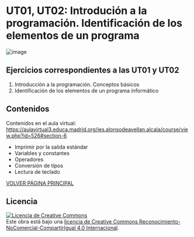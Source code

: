 # UT01, UT02: Introdución a la programación. Identificación de los elementos de un programa

![image](https://github.com/profeMelola/Programacion-01-2023-24-/assets/91023374/d809c458-9e05-4476-8af3-3ee47a921013)

## Ejercicios correspondientes a las UT01 y UT02

1. Introducción a la programación. Conceptos básicos
2. Identificación de los elementos de un programa informático

## Contenidos

Contenidos en el aula virtual: https://aulavirtual3.educa.madrid.org/ies.alonsodeavellan.alcala/course/view.php?id=526#section-6

- Imprimir por la salida estándar
- Variables y constantes
- Operadores
- Conversión de tipos
- Lectura de teclado

[VOLVER PÁGINA PRINCIPAL](https://github.com/profeMelola/Programacion-00-2023-24)

## Licencia

<a rel="license" href="http://creativecommons.org/licenses/by-nc-sa/4.0/"><img alt="Licencia de Creative Commons" style="border-width:0" src="https://i.creativecommons.org/l/by-nc-sa/4.0/88x31.png" /></a><br />Este obra está bajo una <a rel="license" href="http://creativecommons.org/licenses/by-nc-sa/4.0/">licencia de Creative Commons Reconocimiento-NoComercial-CompartirIgual 4.0 Internacional</a>.
